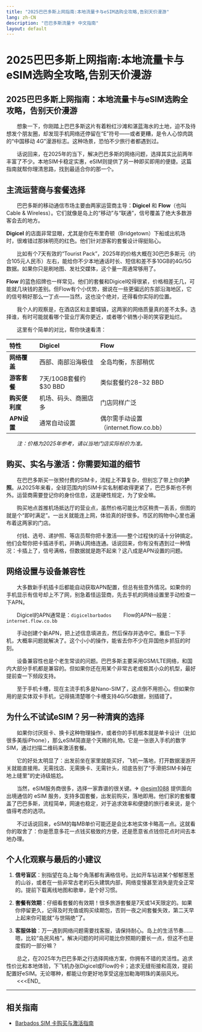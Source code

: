 ```yaml
---
title: "2025巴巴多斯上网指南:本地流量卡与eSIM选购全攻略,告别天价漫游"
lang: zh-CN
description: "巴巴多斯流量卡 中文指南"
layout: default
---
```

# 2025巴巴多斯上网指南:本地流量卡与eSIM选购全攻略,告别天价漫游

## 2025巴巴多斯上网指南：本地流量卡与eSIM选购全攻略，告别天价漫游

　　想象一下，你刚踏上巴巴多斯这片有着粉红沙滩和湛蓝海水的土地，迫不及待想发个朋友圈，却发现手机网络还停留在“E”符号——或者更糟，是令人心惊肉跳的“中国移动 4G”漫游标志。这种场景，恐怕不少旅行者都遇到过。

　　话说回来，在2025年的当下，解决巴巴多斯的网络问题，选择其实比前两年丰富了不少。本地SIM卡稳定实惠，eSIM则提供了另一种即买即用的便捷。这篇指南就帮你理清思路，找到最适合你的那一个。

## 主流运营商与套餐选择

　　巴巴多斯的移动通信市场主要由两家运营商主导：**Digicel** 和 **Flow**（也叫Cable & Wireless）。它们就像是岛上的“移动”与“联通”，信号覆盖了绝大多数游客会去的地方。

**Digicel** 的店面非常显眼，尤其是你在布里奇顿（Bridgetown）下船或出机场时，很难错过那抹明亮的红色。他们针对游客的套餐设计得挺贴心。

　　比如有个7天有效的“Tourist Pack”，2025年的价格大概在30巴巴多斯元（约合105元人民币）左右，能给你不少本地通话时长、短信和差不多10GB的4G/5G数据。如果你只是刷地图、发社交媒体，这个量一周通常够用了。

**Flow** 的蓝色招牌也一样常见。他们的套餐和Digicel咬得很紧，价格相差无几，可能就几块钱的差别。但Flow有个小优势，据说在一些更偏远的东部沿海地区，它的信号稍好那么一丁点——当然，这也没个绝对，还得看你实际的位置。

　　我个人的观察是，在酒店区和主要城镇，这两家的网络质量真的差不太多。选择谁，有时可能就看哪个营业厅离你更近，或者哪个销售小哥的笑容更灿烂。

　　这里有个简单的对比，帮你快速看清：

| 特性 | Digicel | Flow |
| :--- | :--- | :--- |
| **网络覆盖** | 西部、南部沿海极佳 | 全岛均衡，东部稍优 |
| **游客套餐** | 7天/10GB套餐约$30 BBD | 类似套餐约$28-$32 BBD |
| **购买便利度** | 机场、码头、商圈店多 | 门店同样广泛 |
| **APN设置** | 通常自动设置 | 偶尔需手动设置（internet.flow.co.bb） |

　　*注：价格为2025年参考，请以当地门店实际标价为准。*

## 购买、实名与激活：你需要知道的细节

　　在巴巴多斯买一张预付费的SIM卡，流程上不算复杂，但别忘了带上你的**护照**。从2025年来看，全球范围内的SIM卡实名制都收得更紧了，巴巴多斯也不例外。运营商需要登记你的身份信息，这是硬性规定，为了安全嘛。

　　购买地点首推机场抵达厅的营业点，虽然价格可能比市区稍贵一丢丢，但图的就是个“即时满足”。一出关就能连上网，体验真的好很多。市区的购物中心里也遍布着这两家的门店。

　　付钱、选号、递护照、等店员帮你把卡激活——整个过程快的话十分钟搞定。他们会帮你把卡插进手机，并确认网络连通。话说回来，你有没有遇到过一种情况：卡插上了，信号满格，但数据就是跑不起来？这八成是APN设置的问题。

## 网络设置与设备兼容性

　　大多数新手机插卡后都能自动获取APN配置，但总有些意外情况。如果你的手机显示有信号却上不了网，别急着怪运营商，先去手机的网络设置里手动检查一下APN。

　　Digicel的APN通常是：`digicelbarbados`
　　Flow的APN一般是：`internet.flow.co.bb`

　　手动创建个新APN，把上述信息填进去，然后保存并选中它。重启一下手机，大概率问题就解决了。这个小小的操作，能省去你不少在异国他乡抓狂的时刻。

　　设备兼容性也是个老生常谈的问题。巴巴多斯主要采用GSM/LTE网络，和国内大部分手机都是兼容的。但如果你还在用某个非常古老或极其小众的机型，最好提前查一下频段支持。

　　至于手机卡槽，现在主流手机多是Nano-SIM了，这点倒不用担心。但如果你用的是实体双卡手机，记得搞清楚哪个卡槽支持4G/5G数据，别插错了。

## 为什么不试试eSIM？另一种清爽的选择

　　如果你讨厌抠卡、换卡这种物理操作，或者你的手机根本就是单卡设计（比如很多美版iPhone），那么eSIM简直是个天赐的礼物。它是一张嵌入手机的数字SIM，通过扫描二维码来激活套餐。

　　它的好处太明显了：出发前坐在家里就能买好，飞机一落地，打开数据漫游开关就能直接用。无需找店、无需换卡、无需针头，彻底告别了“手滑把SIM卡掉在地上缝里”的史诗级尴尬。

　　当然，eSIM服务商很多，选择一家靠谱的很关键。✈ [@esim1088](https://t.me/s/esim1088) 提供面向出境通信的 eSIM 服务，支持多国套餐，出发前购买，落地即用。他们家的套餐覆盖了巴巴多斯，流程简单，网速也稳定，对于追求效率和便捷的旅行者来说，是个值得考虑的选项。

　　不过话说回来，eSIM的每MB单价可能还是会比本地实体卡略高一点。这就看你的取舍了：你是愿意多花一点钱买极致的方便，还是愿意省点钱但花点时间去本地办理。

## 个人化观察与最后的小建议

1.  **信号盲区**：别指望在岛上每个角落都有满格信号。比如开车钻进某个郁郁葱葱的山谷，或者在一些非常古老的石头建筑内部，网络变慢甚至消失是完全正常的。提前下载离线地图和歌单，是个好习惯。

2.  **套餐有效期**：仔细看套餐的有效期！很多旅游套餐是7天或14天限定的。如果你停留更久，记得及时充值或购买续期包，否则一夜之间套餐失效，第二天早上起来你可能就“与世隔绝”了。

3.  **客服体验**：万一遇到网络问题需要找客服，请保持耐心。岛上的生活节奏……嗯，比较“岛民风格”。解决问题的时间可能比你预期的要长一点，但这不也是度假的一部分嘛？

　　总之，在2025年为巴巴多斯之行选择网络方案，你拥有不错的灵活性。追求性价比和本地体验，下飞机办张Digicel或Flow的卡；追求无缝衔接和高效，提前配置好eSIM。无论哪种，都能让你更好地享受这座加勒海明珠的美丽风光。
　　<<<END_

<!-- crosslink -->
---

## 相关指南

- [Barbados SIM 卡购买与激活指南](https://faciylike.github.io/barbados-sim-guides)
